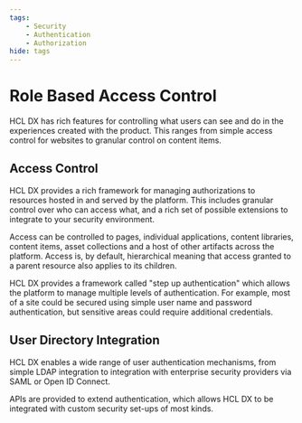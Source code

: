 ```yaml
---
tags:
    - Security
    - Authentication
    - Authorization
hide: tags
---
```


# Role Based Access Control

HCL DX has rich features for controlling what users can see and do in the experiences created with the product. This ranges from simple access control for websites to granular control on content items.

## Access Control

HCL DX provides a rich framework for managing authorizations to resources hosted in and served by the platform. This includes granular control over who can access what, and a rich set of possible extensions to integrate to your security environment.

Access can be controlled to pages, individual applications, content libraries, content items, asset collections and a host of other artifacts across the platform. Access is, by default, hierarchical meaning that access granted to a parent resource also applies to its children.

HCL DX provides a framework called "step up authentication" which allows the platform to manage multiple levels of authentication. For example, most of a site could be secured using simple user name and password authentication, but sensitive areas could require additional credentials.

## User Directory Integration

HCL DX enables a wide range of user authentication mechanisms, from simple LDAP integration to integration with enterprise security providers via SAML or Open ID Connect.

APIs are provided to extend authentication, which allows HCL DX to be integrated with custom security set-ups of most kinds.